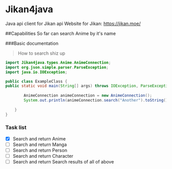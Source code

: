 # Jikan4java
Java api client for Jikan api
Website for Jikan: https://jikan.moe/

##Capabilities
So far can search Anime by it's name

###Basic documentation
>How to search shiz up
```java
import Jikan4java.types.Anime.AnimeConnection;
import org.json.simple.parser.ParseException;
import java.io.IOException;

public class ExampleClass {
public static void main(String[] args) throws IOException, ParseException {
    
        AnimeConnection animeConnection = new AnimeConnection();
        System.out.println(animeConnection.search("Another").toString());
        
    }
}
```

### Task list
- [X] Search and return Anime
- [ ] Search and return Manga
- [ ] Search and return Person
- [ ] Search and return Character
- [ ] Search and return Search results of all of above
